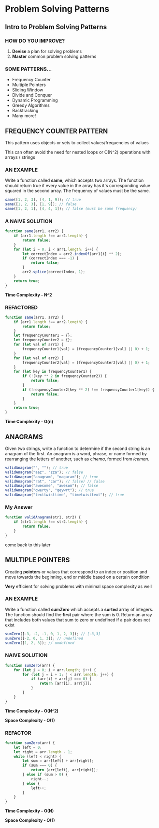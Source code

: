 # Problem Solving Patterns

## Intro to Problem Solving Patterns

### HOW DO YOU IMPROVE?

1. **Devise** a plan for solving problems
2. **Master** common problem solving patterns

### SOME PATTERNS...

-   Frequency Counter
-   Multiple Pointers
-   Sliding Window
-   Divide and Conquer
-   Dynamic Programming
-   Greedy Algorithms
-   Backtracking
-   Many more!

## FREQUENCY COUNTER PATTERN

This pattern uses objects or sets to collect values/frequencies of values

This can often avoid the need for nested loops or O(N^2) operations with arrays / strings

### AN EXAMPLE

Write a function called **same**, which accepts two arrays. The function should return true if every value in the array has it's corresponding value squared in the second array. The frequency of values must be the same.

```js
same([1, 2, 3], [4, 1, 9]); // true
same([1, 2, 3], [1, 9]); // false
same([1, 2, 1], [4, 4, 1]); // false (must be same frequency)
```

### A NAIVE SOLUTION

```js
function same(arr1, arr2) {
    if (arr1.length !== arr2.length) {
        return false;
    }
    for (let i = 0; i < arr1.length; i++) {
        let correctIndex = arr2.indexOf(arr1[i] ** 2);
        if (correctIndex === -1) {
            return false;
        }
        arr2.splice(correctIndex, 1);
    }
    return true;
}
```

**Time Complexity - N^2**

### REFACTORED

```js
function same(arr1, arr2) {
    if (arr1.length !== arr2.length) {
        return false;
    }
    let frequencyCounter1 = {};
    let frequencyCounter2 = {};
    for (let val of arr1) {
        frequencyCounter1[val] = (frequencyCounter1[val] || 0) + 1;
    }
    for (let val of arr2) {
        frequencyCounter2[val] = (frequencyCounter2[val] || 0) + 1;
    }
    for (let key in frequencyCounter1) {
        if (!(key ** 2 in frequencyCounter2)) {
            return false;
        }
        if (frequencyCounter2[key ** 2] !== frequencyCounter1[key]) {
            return false;
        }
    }
    return true;
}
```

**Time Complexity - O(n)**

## ANAGRAMS

Given two strings, write a function to determine if the second string is an anagram of the first. An anagram is a word, phrase, or name formed by rearranging the letters of another, such as _cinema_, formed from _iceman_.

```js
validAnagram("", ""); // true
validAnagram("aaz", "zza"); // false
validAnagram("anagram", "nagaram"); // true
validAnagram("rat", "car"); // false) // false
validAnagram("awesome", "awesom"); // false
validAnagram("qwerty", "qeywrt"); // true
validAnagram("texttwisttime", "timetwisttext"); // true
```

### My Answer

```js
function validAnagram(str1, str2) {
    if (str1.length !== str2.length) {
        return false;
    }
}
```

come back to this later

## MULTIPLE POINTERS

Creating **pointers** or values that correspond to an index or position and move towards the beginning, end or middle based on a certain condition

**Very** efficient for solving problems with minimal space complexity as well

### AN EXAMPLE

Write a function called **sumZero** which accepts a **sorted** array of integers. The function should find the **first** pair where the sum is 0. Return an array that includes both values that sum to zero or undefined if a pair does not exist

```js
sumZero([-3, -2, -1, 0, 1, 2, 3]); // [-3,3]
sumZero([-2, 0, 1, 3]); // undefined
sumZero([1, 2, 3]); // undefined
```

### NAIVE SOLUTION

```js
function sumZero(arr) {
    for (let i = 0; i < arr.length; i++) {
        for (let j = i + 1; j < arr.length; j++) {
            if (arr[i] + arr[j] === 0) {
                return [arr[i], arr[j]];
            }
        }
    }
}
```

**Time Complexity - O(N^2)**

**Space Complexity - O(1)**

### REFACTOR

```js
function sumZero(arr) {
    let left = 0;
    let right = arr.length - 1;
    while (left < right) {
        let sum = arr[left] + arr[right];
        if (sum === 0) {
            return [arr[left], arr[right]];
        } else if (sum > 0) {
            right--;
        } else {
            left++;
        }
    }
}
```

**Time Complexity - O(N)**

**Space Complexity - O(1)**
